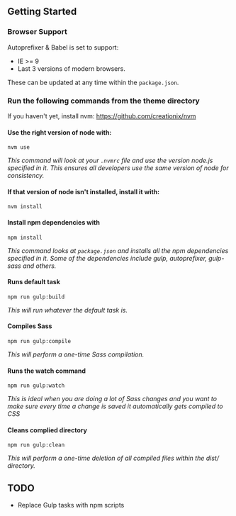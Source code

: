 ## Getting Started

### Browser Support
Autoprefixer & Babel is set to support:

* IE >= 9
* Last 3 versions of modern browsers.

These can be updated at any time within the `package.json`.

### Run the following commands from the theme directory
If you haven't yet, install nvm:
https://github.com/creationix/nvm

#### Use the right version of node with:
`nvm use`

_This command will look at your `.nvmrc` file and use the version node.js specified in it. This ensures all developers use the same version of node for consistency._

#### If that version of node isn't installed, install it with:
`nvm install`

#### Install npm dependencies with
`npm install`

_This command looks at `package.json` and installs all the npm dependencies specified in it.  Some of the dependencies include gulp, autoprefixer, gulp-sass and others._

#### Runs default task
`npm run gulp:build`

_This will run whatever the default task is._

#### Compiles Sass
`npm run gulp:compile`

_This will perform a one-time Sass compilation._

#### Runs the watch command
`npm run gulp:watch`

_This is ideal when you are doing a lot of Sass changes and you want to make sure every time a change is saved it automatically gets compiled to CSS_

#### Cleans complied directory
`npm run gulp:clean`

_This will perform a one-time deletion of all compiled files within the dist/ directory._

## TODO
* Replace Gulp tasks with npm scripts